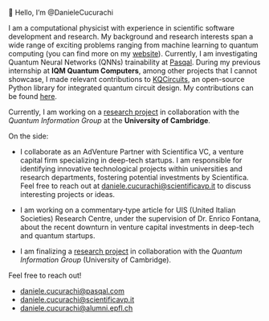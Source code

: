 👋 Hello, I’m @DanieleCucurachi 

I am a computational physicist with experience in scientific software development and research. My background and research interests span a wide range of exciting problems ranging from machine learning to quantum computing (you can find more on my [website](https://danielecucurachi.github.io/personal-website/)). Currently, I am investigating Quantum Neural Networks (QNNs) trainability at [Pasqal](https://github.com/pasqal-io). During my previous internship at **IQM Quantum Computers**, among other projects that I cannot showcase, I made relevant contributions to [KQCircuits](https://github.com/iqm-finland/KQCircuits), an open-source Python library for integrated quantum circuit design. My contributions can be found [here](https://github.com/iqm-finland/KQCircuits/commits?author=danielecucurachiiqm).

Currently, I am working on a [research project](https://danielecucurachi.github.io/personal-website/project/qmcmc/) in collaboration with the *Quantum Information Group* at the **University of Cambridge**.

On the side:

- I collaborate as an AdVenture Partner with Scientifica VC, a venture capital firm specializing in deep-tech startups. I am responsible for identifying innovative technological projects within universities and research departments, fostering potential investments by Scientifica. Feel free to reach out at [daniele.cucurachi@scientificavp.it](mailto:daniele.cucurachi@scientificavp.it) to discuss interesting projects or ideas.

- I am working on a commentary‑type article for UIS (United Italian Societies) Research Centre, under the supervision of Dr. Enrico Fontana, about the recent downturn in venture capital investments in deep-tech and quantum startups.

- I am finalizing a [research project](https://danielecucurachi.github.io/personal-website/project/qmcmc/) in collaboration with the *Quantum Information Group* (University of Cambridge).


Feel free to reach out!

- [daniele.cucurachi@pasqal.com](mailto:daniele.cucurachi@pasqal.com)
- [daniele.cucurachi@scientificavp.it](mailto:daniele.cucurachi@scientificavp.it)
- [daniele.cucurachi@alumni.epfl.ch](daniele.cucurachi@alumni.epfl.ch)

